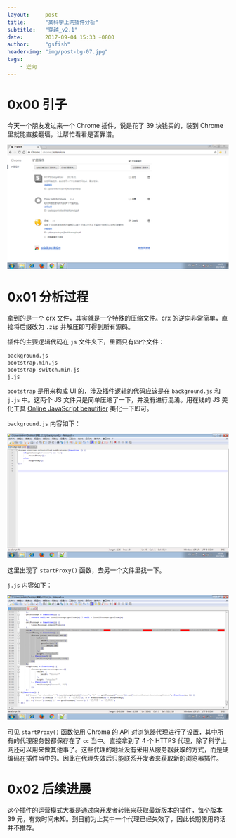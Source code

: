 ```yaml
---
layout:     post
title:      "某科学上网插件分析"
subtitle:   "穿越_v2.1"
date:       2017-09-04 15:33 +0800
author:     "gsfish"
header-img: "img/post-bg-07.jpg"
tags:
    - 逆向
---
```



# 0x00 引子

今天一个朋友发过来一个 Chrome 插件，说是花了 39 块钱买的，装到 Chrome 里就能直接翻墙，让帮忙看看是否靠谱。

![01.png](/img/proxy-plugin-analysis/01.png)

# 0x01 分析过程

拿到的是一个 crx 文件，其实就是一个特殊的压缩文件。crx 的逆向非常简单，直接将后缀改为 `.zip` 并解压即可得到所有源码。

插件的主要逻辑代码在 `js` 文件夹下，里面只有四个文件：

```
background.js
bootstrap.min.js
bootstrap-switch.min.js
j.js
```

`bootstrap` 是用来构成 UI 的，涉及插件逻辑的代码应该是在 `background.js` 和 `j.js` 中。这两个 JS 文件只是简单压缩了一下，并没有进行混淆。用在线的 JS 美化工具 [Online JavaScript beautifier](http://jsbeautifier.org/) 美化一下即可。

`background.js` 内容如下：

![02.png](/img/proxy-plugin-analysis/02.png)

这里出现了 `startProxy()` 函数，去另一个文件里找一下。

`j.js` 内容如下：

![03.png](/img/proxy-plugin-analysis/03.png)

可见 `startProxy()` 函数使用 Chrome 的 API 对浏览器代理进行了设置，其中所有的代理服务器都保存在了 `cc` 当中。直接拿到了 4 个 HTTPS 代理，除了科学上网还可以用来做其他事了。这些代理的地址没有采用从服务器获取的方式，而是硬编码在插件当中的。因此在代理失效后只能联系开发者来获取新的浏览器插件。

# 0x02 后续进展

这个插件的运营模式大概是通过向开发者转账来获取最新版本的插件，每个版本 39 元，有效时间未知。到目前为止其中一个代理已经失效了，因此长期使用的话并不推荐。
